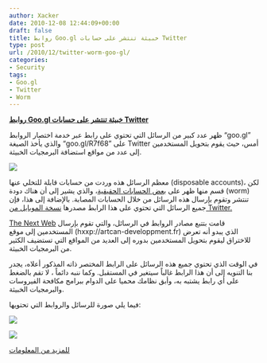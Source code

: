 ```yaml
---
author: Xacker
date: 2010-12-08 12:44:09+00:00
draft: false
title: روابط Goo.gl خبيثة تنتشر على حسابات Twitter
type: post
url: /2010/12/twitter-worm-goo-gl/
categories:
- Security
tags:
- Goo.gl
- Twitter
- Worm
---
```


**[روابط Goo.gl خبيثة تنتشر على حسابات Twitter](%20http://www.it-scoop.com/2010/12/twitter-worm-goo-gl/)**




ظهر عدد كبير من الرسائل التي تحتوي على رابط عبر خدمة اختصار الروابط “goo.gl” والذي يأخذ الصيغة “goo.gl/R7f68” على Twitter أمس، حيث يقوم بتحويل المستخدمين إلى عدد من مواقع استضافة البرمجيات الخبيثة.




[![](http://www.it-scoop.com/wp-content/uploads/2010/12/twitter-bug1.jpg)
](http://www.it-scoop.com/wp-content/uploads/2010/12/twitter-bug1.jpg)  





معظم الرسائل هذه وردت من حسابات قابلة للتخلي عنها (disposable accounts)، لكن قسم منها ظهر على [بعض الحسابات الحقيقية](https://search.twitter.com/search?q=http%3A%2F%2Fgoo.gl%2FR7f68)، والذي يشير إلى أن هناك دودة (worm) تنتشر وتقوم بإرسال هذه الرسائل من خلال الحسابات المصابة. بالإضافة إلى هذا، فإن جميع الرسائل التي تحتوي على هذا الرابط مصدرها [نسخة الموبايل من Twitter.](http://www.blippr.com/apps/336651-Twitter)  





[The Next Web](http://thenextweb.com/twitter/2010/12/07/new-twitter-worm-on-the-loose-watch-the-links-you-click/) قامت بتتبع مصادر الروابط في الرسائل، والتي تقوم بإرسال المستخدمين إلى موقع (hxxp://artcan-developpment.fr) الذي يبدو أنه تعرض للاختراق ليقوم بتحويل المستخدمين بدوره إلى العديد من المواقع التي تستضيف الكثير من البرمجيات الخبيثة.




في الوقت الذي تحتوي جميع هذه الرسائل على الرابط المختصر ذاته المذكور أعلاه، يجدر بنا التنويه إلى أن هذا الرابط غالباً سيتغير في المستقبل. وكما ننبه دائماً ، لا تقم بالضغط على أي رابط يشتبه به، وأبق نظامك محميا على الدوام ببرامج مكافحة الفيروسات والبرمجيات الخبيثة.




فيما يلي صورة للرسائل والروابط التي تحتويها:




[](http://www.it-scoop.com/wp-content/uploads/2010/12/twitter_malware.jpg)  





![](http://www.it-scoop.com/wp-includes/js/tinymce/plugins/wordpress/img/trans.gif)





[![](http://www.it-scoop.com/wp-content/uploads/2010/12/twitter_malware.jpg)
](%20http://www.it-scoop.com/2010/12/twitter-worm-goo-gl/)  





[للمزيد من المعلومات](http://mashable.com/2010/12/07/twitter-worm-goo-gl/)  

